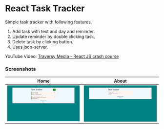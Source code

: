 # React Task Tracker
Simple task tracker with following features.

1. Add task with text and day and reminder.
2. Update reminder by double clicking task.
3. Delete task by clicking button.
4. Uses json-server.

YouTube Video: [Traversy Media - React JS crash course](https://www.youtube.com/watch?v=w7ejDZ8SWv8&t=3418s&ab_channel=TraversyMedia)

### Screenshots

| Home | About |
| - | - |
| ![Home](/public/screenshots/Home.png) | ![About](/public/screenshots/About.png) |